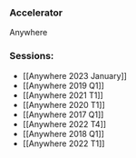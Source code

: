
### Accelerator
Anywhere
 
### Sessions: 
- [[Anywhere 2023 January]]
- [[Anywhere 2019 Q1]]
- [[Anywhere 2021 T1]]
- [[Anywhere 2020 T1]]
- [[Anywhere 2017 Q1]]
- [[Anywhere 2022 T4]]
- [[Anywhere 2018 Q1]]
- [[Anywhere 2022 T1]]


